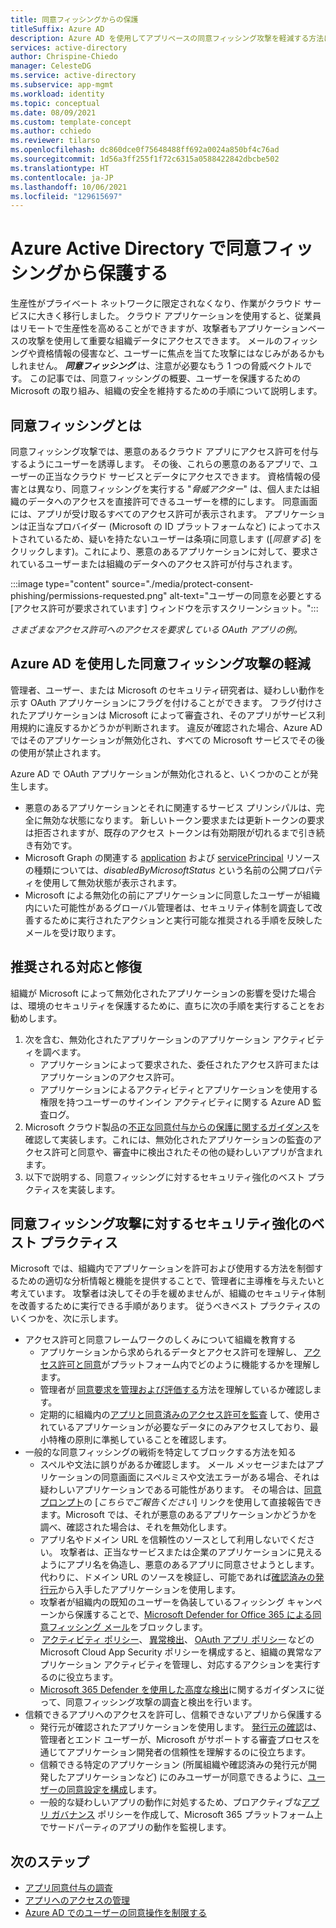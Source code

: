 ```yaml
---
title: 同意フィッシングからの保護
titleSuffix: Azure AD
description: Azure AD を使用してアプリベースの同意フィッシング攻撃を軽減する方法について説明します。
services: active-directory
author: Chrispine-Chiedo
manager: CelesteDG
ms.service: active-directory
ms.subservice: app-mgmt
ms.workload: identity
ms.topic: conceptual
ms.date: 08/09/2021
ms.custom: template-concept
ms.author: cchiedo
ms.reviewer: tilarso
ms.openlocfilehash: dc860dce0f75648488ff692a0024a850bf4c76ad
ms.sourcegitcommit: 1d56a3ff255f1f72c6315a0588422842dbcbe502
ms.translationtype: HT
ms.contentlocale: ja-JP
ms.lasthandoff: 10/06/2021
ms.locfileid: "129615697"
---
```

# <a name="protecting-against-consent-phishing-in-azure-active-directory"></a>Azure Active Directory で同意フィッシングから保護する

生産性がプライベート ネットワークに限定されなくなり、作業がクラウド サービスに大きく移行しました。 クラウド アプリケーションを使用すると、従業員はリモートで生産性を高めることができますが、攻撃者もアプリケーションベースの攻撃を使用して重要な組織データにアクセスできます。 メールのフィッシングや資格情報の侵害など、ユーザーに焦点を当てた攻撃にはなじみがあるかもしれません。 ***同意フィッシング*** は、注意が必要なもう 1 つの脅威ベクトルです。
この記事では、同意フィッシングの概要、ユーザーを保護するための Microsoft の取り組み、組織の安全を維持するための手順について説明します。

## <a name="what-is-consent-phishing"></a>同意フィッシングとは

同意フィッシング攻撃では、悪意のあるクラウド アプリにアクセス許可を付与するようにユーザーを誘導します。 その後、これらの悪意のあるアプリで、ユーザーの正当なクラウド サービスとデータにアクセスできます。 資格情報の侵害とは異なり、同意フィッシングを実行する "*脅威アクター*" は、個人または組織のデータへのアクセスを直接許可できるユーザーを標的にします。 同意画面には、アプリが受け取るすべてのアクセス許可が表示されます。 アプリケーションは正当なプロバイダー (Microsoft の ID プラットフォームなど) によってホストされているため、疑いを持たないユーザーは条項に同意します ([*同意する*] をクリックします)。これにより、悪意のあるアプリケーションに対して、要求されているユーザーまたは組織のデータへのアクセス許可が付与されます。

:::image type="content" source="./media/protect-consent-phishing/permissions-requested.png" alt-text="ユーザーの同意を必要とする [アクセス許可が要求されています] ウィンドウを示すスクリーンショット。":::

*さまざまなアクセス許可へのアクセスを要求している OAuth アプリの例。*

## <a name="mitigating-consent-phishing-attacks-using-azure-ad"></a>Azure AD を使用した同意フィッシング攻撃の軽減

管理者、ユーザー、または Microsoft のセキュリティ研究者は、疑わしい動作を示す OAuth アプリケーションにフラグを付けることができます。 フラグ付けされたアプリケーションは Microsoft によって審査され、そのアプリがサービス利用規約に違反するかどうかが判断されます。 違反が確認された場合、Azure AD ではそのアプリケーションが無効化され、すべての Microsoft サービスでその後の使用が禁止されます。

Azure AD で OAuth アプリケーションが無効化されると、いくつかのことが発生します。
- 悪意のあるアプリケーションとそれに関連するサービス プリンシパルは、完全に無効な状態になります。 新しいトークン要求または更新トークンの要求は拒否されますが、既存のアクセス トークンは有効期限が切れるまで引き続き有効です。
- Microsoft Graph の関連する [application](/graph/api/resources/application?view=graph-rest-1.0&preserve-view=true) および [servicePrincipal](/graph/api/resources/serviceprincipal?view=graph-rest-1.0&preserve-view=true) リソースの種類については、*disabledByMicrosoftStatus* という名前の公開プロパティを使用して無効状態が表示されます。
- Microsoft による無効化の前にアプリケーションに同意したユーザーが組織内にいた可能性があるグローバル管理者は、セキュリティ体制を調査して改善するために実行されたアクションと実行可能な推奨される手順を反映したメールを受け取ります。

## <a name="recommended-response-and-remediation"></a>推奨される対応と修復

組織が Microsoft によって無効化されたアプリケーションの影響を受けた場合は、環境のセキュリティを保護するために、直ちに次の手順を実行することをお勧めします。

1. 次を含む、無効化されたアプリケーションのアプリケーション アクティビティを調べます。
    - アプリケーションによって要求された、委任されたアクセス許可またはアプリケーションのアクセス許可。
    - アプリケーションによるアクティビティとアプリケーションを使用する権限を持つユーザーのサインイン アクティビティに関する Azure AD 監査ログ。
1. Microsoft クラウド製品の[不正な同意付与からの保護に関するガイダンス](/microsoft-365/security/office-365-security/detect-and-remediate-illicit-consent-grants)を確認して実装します。これには、無効化されたアプリケーションの監査のアクセス許可と同意や、審査中に検出されたその他の疑わしいアプリが含まれます。
1. 以下で説明する、同意フィッシングに対するセキュリティ強化のベスト プラクティスを実装します。


## <a name="best-practices-for-hardening-against-consent-phishing-attacks"></a>同意フィッシング攻撃に対するセキュリティ強化のベスト プラクティス

Microsoft では、組織内でアプリケーションを許可および使用する方法を制御するための適切な分析情報と機能を提供することで、管理者に主導権を与えたいと考えています。 攻撃者は決してその手を緩めませんが、組織のセキュリティ体制を改善するために実行できる手順があります。 従うべきベスト プラクティスのいくつかを、次に示します。

* アクセス許可と同意フレームワークのしくみについて組織を教育する
    - アプリケーションから求められるデータとアクセス許可を理解し、 [アクセス許可と同意](../develop/v2-permissions-and-consent.md)がプラットフォーム内でどのように機能するかを理解します。
    - 管理者が [同意要求を管理および評価する](./manage-consent-requests.md)方法を理解しているか確認します。
    - 定期的に組織内の[アプリと同意済みのアクセス許可を監査](../../security/fundamentals/steps-secure-identity.md#audit-apps-and-consented-permissions) して、使用されているアプリケーションが必要なデータにのみアクセスしており、最小特権の原則に準拠していることを確認します。
* 一般的な同意フィッシングの戦術を特定してブロックする方法を知る
    - スペルや文法に誤りがあるか確認します。 メール メッセージまたはアプリケーションの同意画面にスペルミスや文法エラーがある場合、それは疑わしいアプリケーションである可能性があります。 その場合は、[同意プロンプト](../develop/application-consent-experience.md#building-blocks-of-the-consent-prompt)の [*こちらでご報告ください*] リンクを使用して直接報告できます。Microsoft では、それが悪意のあるアプリケーションかどうかを調べ、確認された場合は、それを無効化します。
    - アプリ名やドメイン URL を信頼性のソースとして利用しないでください。 攻撃者は、正当なサービスまたは企業のアプリケーションに見えるようにアプリ名を偽造し、悪意のあるアプリに同意させようとします。 代わりに、ドメイン URL のソースを検証し、可能であれば[確認済みの発行元](../develop/publisher-verification-overview.md)から入手したアプリケーションを使用します。
    - 攻撃者が組織内の既知のユーザーを偽装しているフィッシング キャンペーンから保護することで、[Microsoft Defender for Office 365 による同意フィッシング メール](/microsoft-365/security/office-365-security/set-up-anti-phishing-policies#impersonation-settings-in-anti-phishing-policies-in-microsoft-defender-for-office-365)をブロックします。
    -  [アクティビティ ポリシー](/cloud-app-security/user-activity-policies)、 [異常検出](/cloud-app-security/anomaly-detection-policy)、 [OAuth アプリ ポリシー](/cloud-app-security/app-permission-policy) などの Microsoft Cloud App Security ポリシーを構成すると、組織の異常なアプリケーション アクティビティを管理し、対応するアクションを実行するのに役立ちます。
    - [Microsoft 365 Defender を使用した高度な検出](/microsoft-365/security/defender/advanced-hunting-overview)に関するガイダンスに従って、同意フィッシング攻撃の調査と検出を行います。
* 信頼できるアプリへのアクセスを許可し、信頼できないアプリから保護する
    - 発行元が確認されたアプリケーションを使用します。 [発行元の確認](../develop/publisher-verification-overview.md)は、管理者とエンド ユーザーが、Microsoft がサポートする審査プロセスを通じてアプリケーション開発者の信頼性を理解するのに役立ちます。
    - 信頼できる特定のアプリケーション (所属組織や確認済みの発行元が開発したアプリケーションなど) にのみユーザーが同意できるように、[ユーザーの同意設定を構成](./configure-user-consent.md?tabs=azure-portal)します。
    - 一般的な疑わしいアプリの動作に対処するため、プロアクティブな[アプリ ガバナンス](/microsoft-365/compliance/app-governance-manage-app-governance) ポリシーを作成して、Microsoft 365 プラットフォーム上でサードパーティのアプリの動作を監視します。

## <a name="next-steps"></a>次のステップ

* [アプリ同意付与の調査](/security/compass/incident-response-playbook-app-consent)
* [アプリへのアクセスの管理](./what-is-access-management.md)
* [Azure AD でのユーザーの同意操作を制限する](../../security/fundamentals/steps-secure-identity.md#restrict-user-consent-operations)